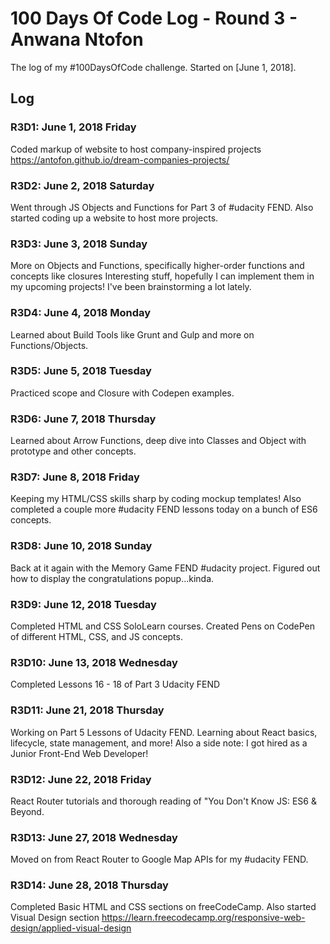 # 100 Days Of Code Log - Round 3 - Anwana Ntofon

The log of my #100DaysOfCode challenge. Started on [June 1, 2018].

## Log

### R3D1: June 1, 2018 Friday
Coded markup of website to host company-inspired projects https://antofon.github.io/dream-companies-projects/


### R3D2: June 2, 2018 Saturday
Went through JS Objects and Functions for Part 3 of #udacity FEND. Also started coding up a website to host more projects.


### R3D3: June 3, 2018 Sunday
More on Objects and Functions, specifically higher-order functions and concepts like closures Interesting stuff, hopefully I can implement them in my upcoming projects! I've been brainstorming a lot lately.


### R3D4: June 4, 2018 Monday
Learned about Build Tools like Grunt and Gulp and more on Functions/Objects.


### R3D5: June 5, 2018 Tuesday
Practiced scope and Closure with Codepen examples.


### R3D6: June 7, 2018 Thursday
Learned about Arrow Functions, deep dive into Classes and Object with prototype and other concepts.


### R3D7: June 8, 2018 Friday
Keeping my HTML/CSS skills sharp by coding mockup templates! Also completed a couple more #udacity FEND lessons today on a bunch of ES6 concepts.


### R3D8: June 10, 2018 Sunday
Back at it again with the Memory Game FEND #udacity project. Figured out how to display the congratulations popup...kinda.


### R3D9: June 12, 2018 Tuesday
Completed HTML and CSS SoloLearn courses. Created Pens on CodePen of different HTML, CSS, and JS concepts.


### R3D10: June 13, 2018 Wednesday
Completed Lessons 16 - 18 of Part 3 Udacity FEND


### R3D11: June 21, 2018 Thursday
Working on Part 5 Lessons of Udacity FEND. Learning about React basics, lifecycle, state management, and more! Also a side note: I got hired as a Junior Front-End Web Developer!


### R3D12: June 22, 2018 Friday
React Router tutorials and thorough reading of "You Don't Know JS: ES6 & Beyond.


### R3D13: June 27, 2018 Wednesday
Moved on from React Router to Google Map APIs for my #udacity FEND.


### R3D14: June 28, 2018 Thursday
Completed Basic HTML and CSS sections on freeCodeCamp. Also started Visual Design section
https://learn.freecodecamp.org/responsive-web-design/applied-visual-design
